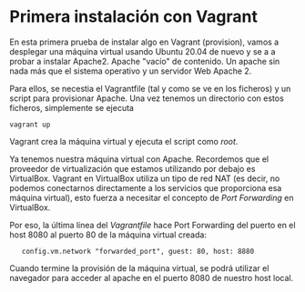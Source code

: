 # Primera instalación con Vagrant

En esta primera prueba de instalar algo en Vagrant (provision), vamos a desplegar una máquina virtual usando Ubuntu 20.04 de nuevo y se a a probar a instalar Apache2. Apache "vacío" de contenido. Un apache sin nada más que el sistema operativo y un servidor Web Apache 2.

Para ellos, se necestia el Vagrantfile (tal y como se ve en los ficheros) y un script para provisionar Apache. Una vez tenemos un directorio con estos ficheros, simplemente se ejecuta

    vagrant up

Vagrant crea la máquina virtual y ejecuta el script como _root_.

Ya tenemos nuestra máquina virtual con Apache. Recordemos que el proveedor de virtualización que estamos utilizando por debajo es VirtualBox. Vagrant en VirtualBox utiliza un tipo de red NAT (es decir, no podemos conectarnos directamente a los servicios que proporciona esa máquina virtual), esto fuerza a necesitar el concepto de _Port Forwarding_ en VirtualBox.

Por eso, la última línea del _Vagrantfile_ hace Port Forwarding del puerto en el host 8080 al puerto 80 de la máquina virtual creada:

       config.vm.network "forwarded_port", guest: 80, host: 8880

Cuando termine la provisión de la máquina virtual, se podrá utilizar el navegador para acceder al apache en el puerto 8080 de nuestro host local.